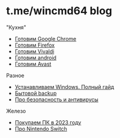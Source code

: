 # t.me/wincmd64 blog
"Кухня"
- [Готовим Google Chrome](https://github.com/wincmd64/blog/wiki/Готовим-Google-Chrome)
- [Готовим Firefox](https://github.com/wincmd64/blog/wiki/Готовим-Firefox)
- [Готовим Vivaldi](https://github.com/wincmd64/blog/wiki/Готовим-Vivaldi)
- [Готовим android](https://github.com/wincmd64/blog/wiki/Готовим-android)
- [Готовим Avast](https://github.com/wincmd64/blog/wiki/Готовим-Avast)

Разное
- [Устанавливаем Windows. Полный гайд](https://github.com/wincmd64/blog/wiki/Устанавливаем-Windows.-Полный-гайд)
- [Бытовой backup](https://github.com/wincmd64/blog/wiki/Бытовой-backup)
- [Про безопасность и антивирусы](https://github.com/wincmd64/blog/wiki/Про-безопасность-и-антивирусы)

Железо
- [Покупаем ПК в 2023 году](https://github.com/wincmd64/blog/wiki/Покупаем-ПК-в-2023-году)
- [Про Nintendo Switch](https://github.com/wincmd64/blog/wiki/Про-Nintendo-Switch)
